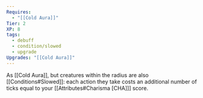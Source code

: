 ```yaml
---
Requires:
  - "[[Cold Aura]]"
Tier: 2
XP: 8
tags:
  - debuff
  - condition/slowed
  - upgrade
Upgrades: "[[Cold Aura]]"
---
```

As [[Cold Aura]], but creatures within the radius are also [[Conditions#Slowed]]: each action they take costs an additional number of ticks equal to your [[Attributes#Charisma [CHA]]] score.